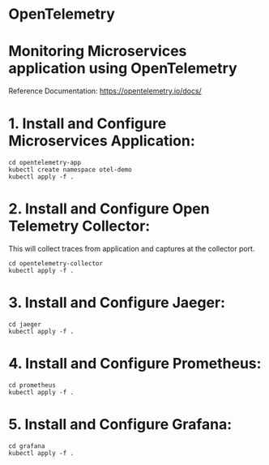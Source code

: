 # OpenTelemetry

# Monitoring Microservices application using OpenTelemetry 
Reference Documentation: https://opentelemetry.io/docs/

# 1. Install and Configure Microservices Application:  

    cd opentelemetry-app
    kubectl create namespace otel-demo
    kubectl apply -f .

# 2. Install and Configure Open Telemetry Collector:  

This will collect traces from application and captures at the collector port.

    cd opentelemetry-collector
    kubectl apply -f .

# 3. Install and Configure Jaeger:  

    cd jaeger
    kubectl apply -f .

# 4. Install and Configure Prometheus:  

    cd prometheus
    kubectl apply -f .

# 5. Install and Configure Grafana:  

    cd grafana
    kubectl apply -f .
